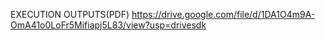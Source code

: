 EXECUTION OUTPUTS(PDF)
https://drive.google.com/file/d/1DA1O4m9A-OmA41o0LoFr5Mifiapj5L83/view?usp=drivesdk
